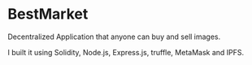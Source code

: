 # BestMarket
Decentralized Application that anyone can buy and sell images.

I built it using Solidity, Node.js, Express.js, truffle, MetaMask and IPFS.
